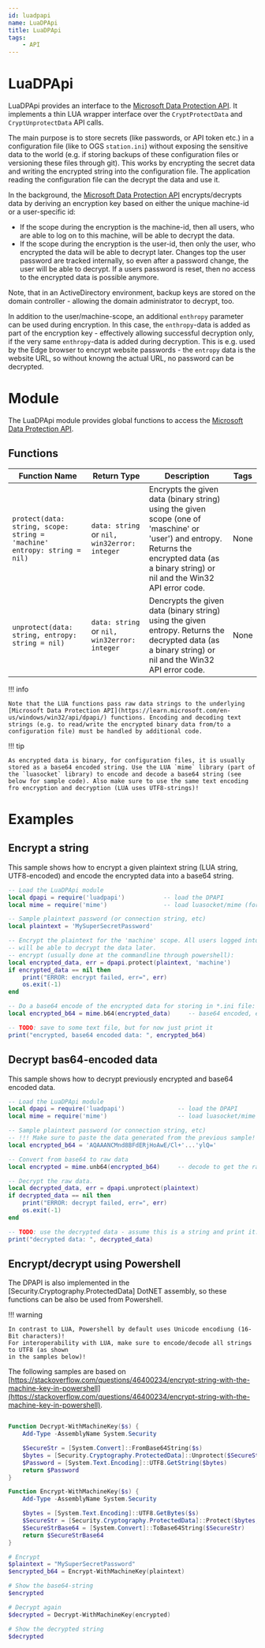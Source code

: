 ```yaml
---
id: luadpapi
name: LuaDPApi
title: LuaDPApi
tags:
    - API
---
```


# LuaDPApi

LuaDPApi provides an interface to the [Microsoft Data Protection API](https://learn.microsoft.com/en-us/windows/win32/api/dpapi/). It implements a thin LUA wrapper interface over the `CryptProtectData` and `CryptUnprotectData` API calls. 

The main purpose is to store secrets (like passwords, or API token etc.) in a configuration file (like to OGS `station.ini`) without exposing the sensitive data to the world (e.g. if storing backups of these configuration files or versioning these files through git). This works by encrypting the secret data and writing the encrypted string into the configuration file. The application reading the configuration file can the decrypt the data and use it.

In the background, the [Microsoft Data Protection API](https://learn.microsoft.com/en-us/windows/win32/api/dpapi/) encrypts/decrypts data by deriving an encryption key based on either the unique machine-id or a user-specific id:

- If the scope during the encryption is the machine-id, then all users, who are able to log on to this machine, will be able to decrypt the data. 
- If the scope during the encryption is the user-id, then only the user, who encrypted the data will be able to decrypt later. Changes top the user password are tracked internally, so even after a password change, the user will be able to decrypt. If a users password is reset, then no access to the encrypted data is possible anymore.

Note, that in an ActiveDirectory environment, backup keys are stored on the domain controller - allowing the domain administrator to decrypt, too. 

In addition to the user/machine-scope, an additional `enthropy` parameter can be used during encryption. In this case, the `enthropy`-data is added as part of the encryption key - effectively allowing successful decryption only, if the very same `enthropy`-data is added during decryption. This is e.g. used by the Edge browser to encrypt website passwords - the `entropy` data is the website URL, so without knowng the actual URL, no password can be decrypted.

# Module

The LuaDPApi module provides global functions to access the [Microsoft Data Protection API](https://learn.microsoft.com/en-us/windows/win32/api/dpapi/).

## Functions

| Function Name | Return Type | Description | Tags |
| -------- | ----------- | ----------- | ---- |
| `protect(data: string, scope: string = 'machine' entropy: string = nil)` | `data: string` or `nil, win32error: integer` | Encrypts the given data (binary string) using the given scope (one of 'maschine' or 'user') and entropy. Returns the encrypted data (as a binary string) or nil and the Win32 API error code. | None |
| `unprotect(data: string, entropy: string = nil)` | `data: string` or `nil, win32error: integer` | Dencrypts the given data (binary string) using the given entropy. Returns the decrypted data (as a binary string) or nil and the Win32 API error code. | None |

!!! info

    Note that the LUA functions pass raw data strings to the underlying [Microsoft Data Protection API](https://learn.microsoft.com/en-us/windows/win32/api/dpapi/) functions. Encoding and decoding text strings (e.g. to read/write the encrypted binary data from/to a configuration file) must be handled by additional code.

!!! tip

    As encrypted data is binary, for configuration files, it is usually stored as a base64 encoded string. Use the LUA `mime` library (part of the `luasocket` library) to encode and decode a base64 string (see below for sample code). Also make sure to use the same text encoding fro encryption and decryption (LUA uses UTF8-strings)!


# Examples

## Encrypt a string

This sample shows how to encrypt a given plaintext string (LUA string, UTF8-encoded) and encode the encrypted data into a base64 string.

```lua
-- Load the LuaDPApi module
local dpapi = require('luadpapi')           -- load the DPAPI
local mime = require('mime')                -- load luasocket/mime (for base64)

-- Sample plaintext password (or connection string, etc)
local plaintext = 'MySuperSecretPassword' 

-- Encrypt the plaintext for the 'machine' scope. All users logged into the same machine 
-- will be able to decrypt the data later.
-- encrypt (usually done at the commandline through powershell):
local encrypted_data, err = dpapi.protect(plaintext, 'machine') 
if encrypted_data == nil then
    print("ERROR: encrypt failed, err=", err)
    os.exit(-1)
end

-- Do a base64 encode of the encrypted data for storing in *.ini file:
local encrypted_b64 = mime.b64(encrypted_data)     -- base64 encoded, encrypted secret

-- TODO: save to some text file, but for now just print it
print("encrypted, base64 encoded data: ", encrypted_b64)

```

## Decrypt bas64-encoded data

This sample shows how to decrypt previously encrypted and base64 encoded data. 

```lua
-- Load the LuaDPApi module
local dpapi = require('luadpapi')               -- load the DPAPI
local mime = require('mime')                    -- load luasocket/mime (for base64)

-- Sample plaintext password (or connection string, etc)
-- !!! Make sure to paste the data generated from the previous sample!
local encrypted_b64 = 'AQAAANCMnd8BFdERjHoAwE/Cl+'...'ylQ=' 

-- Convert from base64 to raw data
local encrypted = mime.unb64(encrypted_b64)     -- decode to get the raw (binary) data

-- Decrypt the raw data.
local decrypted_data, err = dpapi.unprotect(plaintext) 
if decrypted_data == nil then
    print("ERROR: decrypt failed, err=", err)
    os.exit(-1)
end

-- TODO: use the decrypted data - assume this is a string and print it:
print("decrypted data: ", decrypted_data)

```

## Encrypt/decrypt using Powershell

The DPAPI is also implemented in the [Security.Cryptography.ProtectedData] DotNET assembly, so 
these functions can be also be used from Powershell.

!!! warning

    In contrast to LUA, Powershell by default uses Unicode encodiung (16-Bit characters)! 
    For interoperability with LUA, make sure to encode/decode all strings to UTF8 (as shown 
    in the samples below)!

The following samples are based on [https://stackoverflow.com/questions/46400234/encrypt-string-with-the-machine-key-in-powershell](https://stackoverflow.com/questions/46400234/encrypt-string-with-the-machine-key-in-powershell).

```powershell

Function Decrypt-WithMachineKey($s) {
    Add-Type -AssemblyName System.Security

    $SecureStr = [System.Convert]::FromBase64String($s)
    $bytes = [Security.Cryptography.ProtectedData]::Unprotect($SecureStr, $null, [Security.Cryptography.DataProtectionScope]::LocalMachine)
    $Password = [System.Text.Encoding]::UTF8.GetString($bytes)
    return $Password
}

Function Encrypt-WithMachineKey($s) {
    Add-Type -AssemblyName System.Security

    $bytes = [System.Text.Encoding]::UTF8.GetBytes($s)
    $SecureStr = [Security.Cryptography.ProtectedData]::Protect($bytes, $null, [Security.Cryptography.DataProtectionScope]::LocalMachine)
    $SecureStrBase64 = [System.Convert]::ToBase64String($SecureStr)
    return $SecureStrBase64
}

# Encrypt
$plaintext = "MySuperSecretPassword"
$encrypted_b64 = Encrypt-WithMachineKey(plaintext)

# Show the base64-string
$encrypted

# Decrypt again
$decrypted = Decrypt-WithMachineKey(encrypted)

# Show the decrypted string
$decrypted

```




